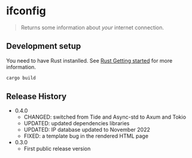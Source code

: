 # ifconfig

> Returns some information about _your_ internet connection.

## Development setup

You need to have Rust instanlled. See [Rust Getting started](https://www.rust-lang.org/fr/learn/get-started) for more information.

```sh
cargo build
```

## Release History

* 0.4.0
  * CHANGED: switched from Tide and Async-std to Axum and Tokio
  * UPDATED: updated dependencies libraries
  * UPDATED: IP database updated to November 2022
  * FIXED: a template bug in the rendered HTML page
* 0.3.0
  * First public release version
